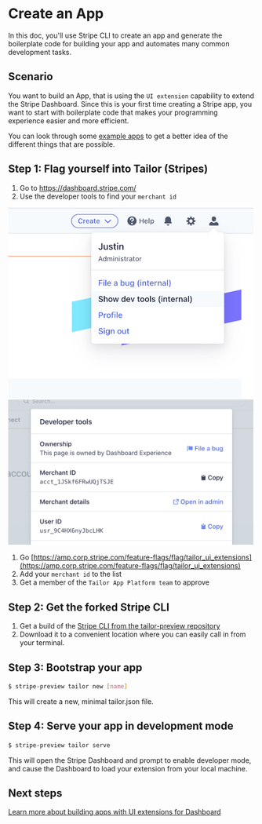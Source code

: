 # Create an App

In this doc, you'll use Stripe CLI to create an app and generate the boilerplate code for building your app and automates many common development tasks.

## Scenario

You want to build an App, that is using the `UI extension` capability to extend the Stripe Dashboard. Since this is your first time creating a Stripe app, you want to start with boilerplate code that makes your programming experience easier and more efficient.

You can look through some [example apps](../../examples) to get a better idea of the different things that are possible.

## Step 1: Flag yourself into Tailor (Stripes)

1. Go to https://dashboard.stripe.com/
1. Use the developer tools to find your `merchant id`
<img src="./merchant_id_1.png" width="500" />
<img src="./merchant_id_2.png" width="500" />


1. Go [https://amp.corp.stripe.com/feature-flags/flag/tailor_ui_extensions](https://amp.corp.stripe.com/feature-flags/flag/tailor_ui_extensions)
1. Add your `merchant id` to the list
1. Get a member of the `Tailor App Platform team` to approve

## Step 2: Get the forked Stripe CLI 
1. Get a build of the [Stripe CLI from the tailor-preview repository](../cli/stripe-preview)
2. Download it to a convenient location where you can easily call in from your terminal.

## Step 3: Bootstrap your app
```sh
$ stripe-preview tailor new [name]
```

This will create a new, minimal tailor.json file.

## Step 4: Serve your app in development mode

```sh
$ stripe-preview tailor serve
```

This will open the Stripe Dashboard and prompt to enable developer mode, and cause the Dashboard to load your extension from your local machine.

## Next steps

[Learn more about building apps with UI extensions for Dashboard](../ui-extensions/index.md)